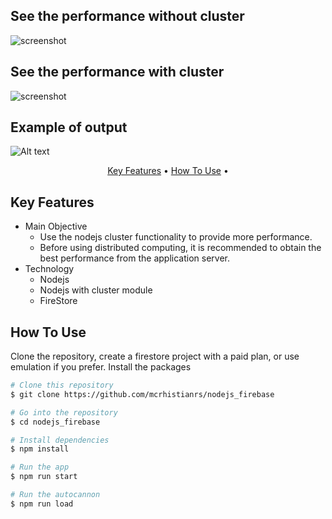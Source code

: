
## See the performance without cluster
![screenshot](https://storage-of-files.nyc3.cdn.digitaloceanspaces.com/github/sem_cluster.gif)
## See the performance with cluster
![screenshot](https://storage-of-files.nyc3.cdn.digitaloceanspaces.com/github/com_cluster.gif)
## Example of output 
![Alt text](https://storage-of-files.nyc3.cdn.digitaloceanspaces.com/github/firestore.png)

<p align="center">
  <a href="#key-features">Key Features</a> •
  <a href="#how-to-use">How To Use</a> •
</p>


## Key Features
* Main Objective
  - Use the nodejs cluster functionality to provide more performance.
  - Before using distributed computing, it is recommended to obtain the best performance from the application server.
* Technology
  - Nodejs
  - Nodejs with cluster module
  - FireStore


## How To Use

Clone the repository, create a firestore project with a paid plan, or use emulation if you prefer. Install the packages

```bash
# Clone this repository
$ git clone https://github.com/mcrhistianrs/nodejs_firebase

# Go into the repository
$ cd nodejs_firebase

# Install dependencies
$ npm install

# Run the app
$ npm run start

# Run the autocannon
$ npm run load 
```

